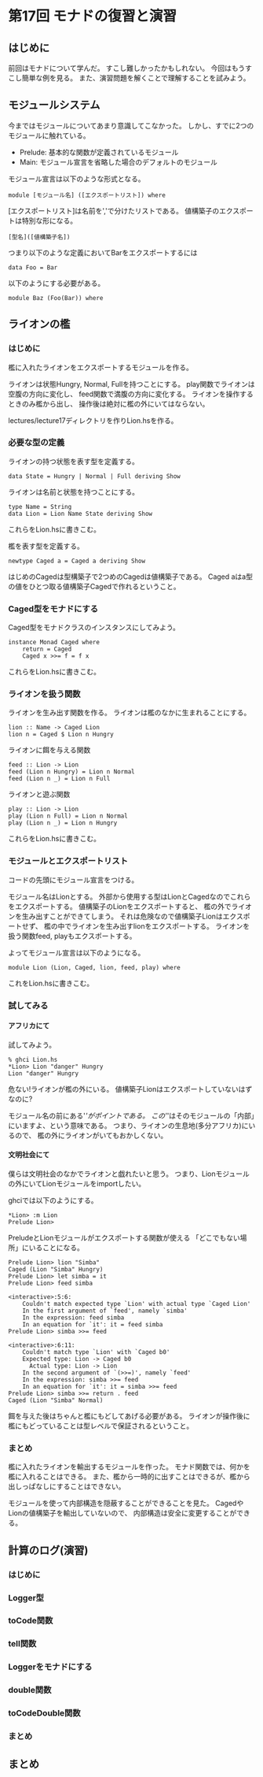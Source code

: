第17回 モナドの復習と演習
=========================

はじめに
--------

前回はモナドについて学んだ。
すこし難しかったかもしれない。
今回はもうすこし簡単な例を見る。
また、演習問題を解くことで理解することを試みよう。

モジュールシステム
------------------

今まではモジュールについてあまり意識してこなかった。
しかし、すでに2つのモジュールに触れている。

* Prelude: 基本的な関数が定義されているモジュール
* Main: モジュール宣言を省略した場合のデフォルトのモジュール

モジュール宣言は以下のような形式となる。

    module [モジュール名] ([エクスポートリスト]) where

[エクスポートリスト]は名前を','で分けたリストである。
値構築子のエクスポートは特別な形になる。

    [型名]([値構築子名])

つまり以下のような定義においてBarをエクスポートするには

    data Foo = Bar

以下のようにする必要がある。

    module Baz (Foo(Bar)) where

ライオンの檻
------------

### はじめに

檻に入れたライオンをエクスポートするモジュールを作る。

ライオンは状態Hungry, Normal, Fullを持つことにする。
play関数でライオンは空腹の方向に変化し、
feed関数で満腹の方向に変化する。
ライオンを操作するときのみ檻から出し、
操作後は絶対に檻の外にいてはならない。

lectures/lecture17ディレクトリを作りLion.hsを作る。

### 必要な型の定義

ライオンの持つ状態を表す型を定義する。

    data State = Hungry | Normal | Full deriving Show

ライオンは名前と状態を持つことにする。

    type Name = String
    data Lion = Lion Name State deriving Show

これらをLion.hsに書きこむ。

檻を表す型を定義する。

    newtype Caged a = Caged a deriving Show

はじめのCagedは型構築子で2つめのCagedは値構築子である。
Caged aはa型の値をひとつ取る値構築子Cagedで作れるということ。

### Caged型をモナドにする

Caged型をモナドクラスのインスタンスにしてみよう。

    instance Monad Caged where
        return = Caged
        Caged x >>= f = f x

これらをLion.hsに書きこむ。

### ライオンを扱う関数

ライオンを生み出す関数を作る。
ライオンは檻のなかに生まれることにする。

    lion :: Name -> Caged Lion
    lion n = Caged $ Lion n Hungry

ライオンに餌を与える関数

    feed :: Lion -> Lion
    feed (Lion n Hungry) = Lion n Normal
    feed (Lion n _) = Lion n Full

ライオンと遊ぶ関数

    play :: Lion -> Lion
    play (Lion n Full) = Lion n Normal
    play (Lion n _) = Lion n Hungry

これらをLion.hsに書きこむ。

### モジュールとエクスポートリスト

コードの先頭にモジュール宣言をつける。

モジュール名はLionとする。
外部から使用する型はLionとCagedなのでこれらをエクスポートする。
値構築子のLionをエクスポートすると、
檻の外でライオンを生み出すことができてしまう。
それは危険なので値構築子Lionはエクスポートせず、
檻の中でライオンを生み出すlionをエクスポートする。
ライオンを扱う関数feed, playもエクスポートする。

よってモジュール宣言は以下のようになる。

    module Lion (Lion, Caged, lion, feed, play) where

これをLion.hsに書きこむ。

### 試してみる

#### アフリカにて

試してみよう。

    % ghci Lion.hs
    *Lion> Lion "danger" Hungry
    Lion "danger" Hungry

危ない!ライオンが檻の外にいる。
値構築子Lionはエクスポートしていないはずなのに?

モジュール名の前にある'*'がポイントである。
この'*'はそのモジュールの「内部」にいますよ、という意味である。
つまり、ライオンの生息地(多分アフリカ)にいるので、
檻の外にライオンがいてもおかしくない。

#### 文明社会にて

僕らは文明社会のなかでライオンと戯れたいと思う。
つまり、Lionモジュールの外にいてLionモジュールをimportしたい。

ghciでは以下のようにする。

    *Lion> :m Lion
    Prelude Lion>

PreludeとLionモジュールがエクスポートする関数が使える
「どこでもない場所」にいることになる。

    Prelude Lion> lion "Simba"
    Caged (Lion "Simba" Hungry)
    Prelude Lion> let simba = it
    Prelude Lion> feed simba

    <interactive>:5:6:
        Couldn't match expected type `Lion' with actual type `Caged Lion'
        In the first argument of `feed', namely `simba'
        In the expression: feed simba
        In an equation for `it': it = feed simba
    Prelude Lion> simba >>= feed

    <interactive>:6:11:
        Couldn't match type `Lion' with `Caged b0'
        Expected type: Lion -> Caged b0
          Actual type: Lion -> Lion
        In the second argument of `(>>=)', namely `feed'
        In the expression: simba >>= feed
        In an equation for `it': it = simba >>= feed
    Prelude Lion> simba >>= return . feed
    Caged (Lion "Simba" Normal)

餌を与えた後はちゃんと檻にもどしてあげる必要がある。
ライオンが操作後に檻にもどっていることは型レベルで保証されるということ。

### まとめ

檻に入れたライオンを輸出するモジュールを作った。
モナド関数では、何かを檻に入れることはできる。
また、檻から一時的に出すことはできるが、檻から出しっぱなしにすることはできない。

モジュールを使って内部構造を隠蔽することができることを見た。
CagedやLionの値構築子を輸出していないので、
内部構造は安全に変更することができる。

計算のログ(演習)
----------------

### はじめに

### Logger型

### toCode関数

### tell関数

### Loggerをモナドにする

### double関数

### toCodeDouble関数

### まとめ

まとめ
------

